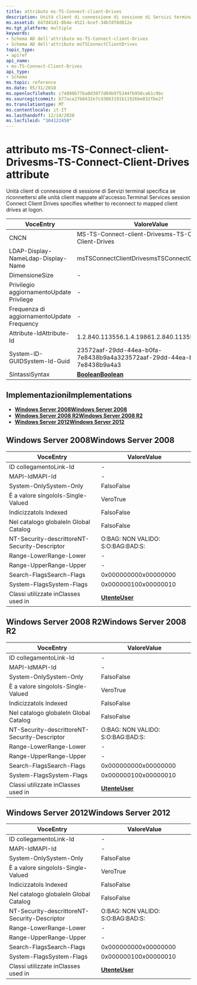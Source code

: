 ```yaml
---
title: attributo ms-TS-Connect-client-Drives
description: Unità client di connessione di sessione di Servizi terminal specifica se riconnettersi alle unità client mappate all'accesso.
ms.assetid: 647d41d1-8b4e-4521-bcef-34b7df8d012e
ms.tgt_platform: multiple
keywords:
- Schema AD dell'attributo ms-TS-Connect-client-Drives
- Schema AD dell'attributo msTSConnectClientDrives
topic_type:
- apiref
api_name:
- ms-TS-Connect-Client-Drives
api_type:
- Schema
ms.topic: reference
ms.date: 05/31/2018
ms.openlocfilehash: c74890b77ba0d3077d04b975344fb950ca61c9bc
ms.sourcegitcommit: b77ace27b0432e7cd3863191b11926be032fbe2f
ms.translationtype: MT
ms.contentlocale: it-IT
ms.lasthandoff: 12/14/2020
ms.locfileid: "104122450"
---
```

# <a name="ms-ts-connect-client-drives-attribute"></a><span data-ttu-id="f8e0d-105">attributo ms-TS-Connect-client-Drives</span><span class="sxs-lookup"><span data-stu-id="f8e0d-105">ms-TS-Connect-Client-Drives attribute</span></span>

<span data-ttu-id="f8e0d-106">Unità client di connessione di sessione di Servizi terminal specifica se riconnettersi alle unità client mappate all'accesso.</span><span class="sxs-lookup"><span data-stu-id="f8e0d-106">Terminal Services session Connect Client Drives specifies whether to reconnect to mapped client drives at logon.</span></span>



| <span data-ttu-id="f8e0d-107">Voce</span><span class="sxs-lookup"><span data-stu-id="f8e0d-107">Entry</span></span> | <span data-ttu-id="f8e0d-108">Valore</span><span class="sxs-lookup"><span data-stu-id="f8e0d-108">Value</span></span> |
|-------------------|--------------------------------------|
| <span data-ttu-id="f8e0d-109">CN</span><span class="sxs-lookup"><span data-stu-id="f8e0d-109">CN</span></span>                | <span data-ttu-id="f8e0d-110">MS-TS-Connect-client-Drives</span><span class="sxs-lookup"><span data-stu-id="f8e0d-110">ms-TS-Connect-Client-Drives</span></span>          |
| <span data-ttu-id="f8e0d-111">LDAP-Display-Name</span><span class="sxs-lookup"><span data-stu-id="f8e0d-111">Ldap-Display-Name</span></span> | <span data-ttu-id="f8e0d-112">msTSConnectClientDrives</span><span class="sxs-lookup"><span data-stu-id="f8e0d-112">msTSConnectClientDrives</span></span>              |
| <span data-ttu-id="f8e0d-113">Dimensione</span><span class="sxs-lookup"><span data-stu-id="f8e0d-113">Size</span></span>              | \-                                   |
| <span data-ttu-id="f8e0d-114">Privilegio aggiornamento</span><span class="sxs-lookup"><span data-stu-id="f8e0d-114">Update Privilege</span></span>  | \-                                   |
| <span data-ttu-id="f8e0d-115">Frequenza di aggiornamento</span><span class="sxs-lookup"><span data-stu-id="f8e0d-115">Update Frequency</span></span>  | \-                                   |
| <span data-ttu-id="f8e0d-116">Attribute-Id</span><span class="sxs-lookup"><span data-stu-id="f8e0d-116">Attribute-Id</span></span>      | <span data-ttu-id="f8e0d-117">1.2.840.113556.1.4.1986</span><span class="sxs-lookup"><span data-stu-id="f8e0d-117">1.2.840.113556.1.4.1986</span></span>              |
| <span data-ttu-id="f8e0d-118">System-ID-GUID</span><span class="sxs-lookup"><span data-stu-id="f8e0d-118">System-Id-Guid</span></span>    | <span data-ttu-id="f8e0d-119">23572aaf-29dd-44ea-b0fa-7e8438b9a4a3</span><span class="sxs-lookup"><span data-stu-id="f8e0d-119">23572aaf-29dd-44ea-b0fa-7e8438b9a4a3</span></span> |
| <span data-ttu-id="f8e0d-120">Sintassi</span><span class="sxs-lookup"><span data-stu-id="f8e0d-120">Syntax</span></span>            | [<span data-ttu-id="f8e0d-121">**Boolean**</span><span class="sxs-lookup"><span data-stu-id="f8e0d-121">**Boolean**</span></span>](s-boolean.md)         |



## <a name="implementations"></a><span data-ttu-id="f8e0d-122">Implementazioni</span><span class="sxs-lookup"><span data-stu-id="f8e0d-122">Implementations</span></span>

-   [<span data-ttu-id="f8e0d-123">**Windows Server 2008**</span><span class="sxs-lookup"><span data-stu-id="f8e0d-123">**Windows Server 2008**</span></span>](#windows-server-2008)
-   [<span data-ttu-id="f8e0d-124">**Windows Server 2008 R2**</span><span class="sxs-lookup"><span data-stu-id="f8e0d-124">**Windows Server 2008 R2**</span></span>](#windows-server-2008-r2)
-   [<span data-ttu-id="f8e0d-125">**Windows Server 2012**</span><span class="sxs-lookup"><span data-stu-id="f8e0d-125">**Windows Server 2012**</span></span>](#windows-server-2012)

## <a name="windows-server-2008"></a><span data-ttu-id="f8e0d-126">Windows Server 2008</span><span class="sxs-lookup"><span data-stu-id="f8e0d-126">Windows Server 2008</span></span>



| <span data-ttu-id="f8e0d-127">Voce</span><span class="sxs-lookup"><span data-stu-id="f8e0d-127">Entry</span></span> | <span data-ttu-id="f8e0d-128">Valore</span><span class="sxs-lookup"><span data-stu-id="f8e0d-128">Value</span></span> |
|------------------------|-----------------------------------|
| <span data-ttu-id="f8e0d-129">ID collegamento</span><span class="sxs-lookup"><span data-stu-id="f8e0d-129">Link-Id</span></span>                | \-                                |
| <span data-ttu-id="f8e0d-130">MAPI-Id</span><span class="sxs-lookup"><span data-stu-id="f8e0d-130">MAPI-Id</span></span>                | \-                                |
| <span data-ttu-id="f8e0d-131">System-Only</span><span class="sxs-lookup"><span data-stu-id="f8e0d-131">System-Only</span></span>            | <span data-ttu-id="f8e0d-132">Falso</span><span class="sxs-lookup"><span data-stu-id="f8e0d-132">False</span></span>                             |
| <span data-ttu-id="f8e0d-133">È a valore singolo</span><span class="sxs-lookup"><span data-stu-id="f8e0d-133">Is-Single-Valued</span></span>       | <span data-ttu-id="f8e0d-134">Vero</span><span class="sxs-lookup"><span data-stu-id="f8e0d-134">True</span></span>                              |
| <span data-ttu-id="f8e0d-135">Indicizzato</span><span class="sxs-lookup"><span data-stu-id="f8e0d-135">Is Indexed</span></span>             | <span data-ttu-id="f8e0d-136">Falso</span><span class="sxs-lookup"><span data-stu-id="f8e0d-136">False</span></span>                             |
| <span data-ttu-id="f8e0d-137">Nel catalogo globale</span><span class="sxs-lookup"><span data-stu-id="f8e0d-137">In Global Catalog</span></span>      | <span data-ttu-id="f8e0d-138">Falso</span><span class="sxs-lookup"><span data-stu-id="f8e0d-138">False</span></span>                             |
| <span data-ttu-id="f8e0d-139">NT-Security-descrittore</span><span class="sxs-lookup"><span data-stu-id="f8e0d-139">NT-Security-Descriptor</span></span> | <span data-ttu-id="f8e0d-140">O:BAG: NON VALIDO: S:</span><span class="sxs-lookup"><span data-stu-id="f8e0d-140">O:BAG:BAD:S:</span></span>                      |
| <span data-ttu-id="f8e0d-141">Range-Lower</span><span class="sxs-lookup"><span data-stu-id="f8e0d-141">Range-Lower</span></span>            | \-                                |
| <span data-ttu-id="f8e0d-142">Range-Upper</span><span class="sxs-lookup"><span data-stu-id="f8e0d-142">Range-Upper</span></span>            | \-                                |
| <span data-ttu-id="f8e0d-143">Search-Flags</span><span class="sxs-lookup"><span data-stu-id="f8e0d-143">Search-Flags</span></span>           | <span data-ttu-id="f8e0d-144">0x00000000</span><span class="sxs-lookup"><span data-stu-id="f8e0d-144">0x00000000</span></span>                        |
| <span data-ttu-id="f8e0d-145">System-Flags</span><span class="sxs-lookup"><span data-stu-id="f8e0d-145">System-Flags</span></span>           | <span data-ttu-id="f8e0d-146">0x00000010</span><span class="sxs-lookup"><span data-stu-id="f8e0d-146">0x00000010</span></span>                        |
| <span data-ttu-id="f8e0d-147">Classi utilizzate in</span><span class="sxs-lookup"><span data-stu-id="f8e0d-147">Classes used in</span></span>        | [<span data-ttu-id="f8e0d-148">**Utente**</span><span class="sxs-lookup"><span data-stu-id="f8e0d-148">**User**</span></span>](c-user.md)<br/> |



## <a name="windows-server-2008-r2"></a><span data-ttu-id="f8e0d-149">Windows Server 2008 R2</span><span class="sxs-lookup"><span data-stu-id="f8e0d-149">Windows Server 2008 R2</span></span>



| <span data-ttu-id="f8e0d-150">Voce</span><span class="sxs-lookup"><span data-stu-id="f8e0d-150">Entry</span></span> | <span data-ttu-id="f8e0d-151">Valore</span><span class="sxs-lookup"><span data-stu-id="f8e0d-151">Value</span></span> |
|------------------------|-----------------------------------|
| <span data-ttu-id="f8e0d-152">ID collegamento</span><span class="sxs-lookup"><span data-stu-id="f8e0d-152">Link-Id</span></span>                | \-                                |
| <span data-ttu-id="f8e0d-153">MAPI-Id</span><span class="sxs-lookup"><span data-stu-id="f8e0d-153">MAPI-Id</span></span>                | \-                                |
| <span data-ttu-id="f8e0d-154">System-Only</span><span class="sxs-lookup"><span data-stu-id="f8e0d-154">System-Only</span></span>            | <span data-ttu-id="f8e0d-155">Falso</span><span class="sxs-lookup"><span data-stu-id="f8e0d-155">False</span></span>                             |
| <span data-ttu-id="f8e0d-156">È a valore singolo</span><span class="sxs-lookup"><span data-stu-id="f8e0d-156">Is-Single-Valued</span></span>       | <span data-ttu-id="f8e0d-157">Vero</span><span class="sxs-lookup"><span data-stu-id="f8e0d-157">True</span></span>                              |
| <span data-ttu-id="f8e0d-158">Indicizzato</span><span class="sxs-lookup"><span data-stu-id="f8e0d-158">Is Indexed</span></span>             | <span data-ttu-id="f8e0d-159">Falso</span><span class="sxs-lookup"><span data-stu-id="f8e0d-159">False</span></span>                             |
| <span data-ttu-id="f8e0d-160">Nel catalogo globale</span><span class="sxs-lookup"><span data-stu-id="f8e0d-160">In Global Catalog</span></span>      | <span data-ttu-id="f8e0d-161">Falso</span><span class="sxs-lookup"><span data-stu-id="f8e0d-161">False</span></span>                             |
| <span data-ttu-id="f8e0d-162">NT-Security-descrittore</span><span class="sxs-lookup"><span data-stu-id="f8e0d-162">NT-Security-Descriptor</span></span> | <span data-ttu-id="f8e0d-163">O:BAG: NON VALIDO: S:</span><span class="sxs-lookup"><span data-stu-id="f8e0d-163">O:BAG:BAD:S:</span></span>                      |
| <span data-ttu-id="f8e0d-164">Range-Lower</span><span class="sxs-lookup"><span data-stu-id="f8e0d-164">Range-Lower</span></span>            | \-                                |
| <span data-ttu-id="f8e0d-165">Range-Upper</span><span class="sxs-lookup"><span data-stu-id="f8e0d-165">Range-Upper</span></span>            | \-                                |
| <span data-ttu-id="f8e0d-166">Search-Flags</span><span class="sxs-lookup"><span data-stu-id="f8e0d-166">Search-Flags</span></span>           | <span data-ttu-id="f8e0d-167">0x00000000</span><span class="sxs-lookup"><span data-stu-id="f8e0d-167">0x00000000</span></span>                        |
| <span data-ttu-id="f8e0d-168">System-Flags</span><span class="sxs-lookup"><span data-stu-id="f8e0d-168">System-Flags</span></span>           | <span data-ttu-id="f8e0d-169">0x00000010</span><span class="sxs-lookup"><span data-stu-id="f8e0d-169">0x00000010</span></span>                        |
| <span data-ttu-id="f8e0d-170">Classi utilizzate in</span><span class="sxs-lookup"><span data-stu-id="f8e0d-170">Classes used in</span></span>        | [<span data-ttu-id="f8e0d-171">**Utente**</span><span class="sxs-lookup"><span data-stu-id="f8e0d-171">**User**</span></span>](c-user.md)<br/> |



## <a name="windows-server-2012"></a><span data-ttu-id="f8e0d-172">Windows Server 2012</span><span class="sxs-lookup"><span data-stu-id="f8e0d-172">Windows Server 2012</span></span>



| <span data-ttu-id="f8e0d-173">Voce</span><span class="sxs-lookup"><span data-stu-id="f8e0d-173">Entry</span></span> | <span data-ttu-id="f8e0d-174">Valore</span><span class="sxs-lookup"><span data-stu-id="f8e0d-174">Value</span></span> |
|------------------------|-----------------------------------|
| <span data-ttu-id="f8e0d-175">ID collegamento</span><span class="sxs-lookup"><span data-stu-id="f8e0d-175">Link-Id</span></span>                | \-                                |
| <span data-ttu-id="f8e0d-176">MAPI-Id</span><span class="sxs-lookup"><span data-stu-id="f8e0d-176">MAPI-Id</span></span>                | \-                                |
| <span data-ttu-id="f8e0d-177">System-Only</span><span class="sxs-lookup"><span data-stu-id="f8e0d-177">System-Only</span></span>            | <span data-ttu-id="f8e0d-178">Falso</span><span class="sxs-lookup"><span data-stu-id="f8e0d-178">False</span></span>                             |
| <span data-ttu-id="f8e0d-179">È a valore singolo</span><span class="sxs-lookup"><span data-stu-id="f8e0d-179">Is-Single-Valued</span></span>       | <span data-ttu-id="f8e0d-180">Vero</span><span class="sxs-lookup"><span data-stu-id="f8e0d-180">True</span></span>                              |
| <span data-ttu-id="f8e0d-181">Indicizzato</span><span class="sxs-lookup"><span data-stu-id="f8e0d-181">Is Indexed</span></span>             | <span data-ttu-id="f8e0d-182">Falso</span><span class="sxs-lookup"><span data-stu-id="f8e0d-182">False</span></span>                             |
| <span data-ttu-id="f8e0d-183">Nel catalogo globale</span><span class="sxs-lookup"><span data-stu-id="f8e0d-183">In Global Catalog</span></span>      | <span data-ttu-id="f8e0d-184">Falso</span><span class="sxs-lookup"><span data-stu-id="f8e0d-184">False</span></span>                             |
| <span data-ttu-id="f8e0d-185">NT-Security-descrittore</span><span class="sxs-lookup"><span data-stu-id="f8e0d-185">NT-Security-Descriptor</span></span> | <span data-ttu-id="f8e0d-186">O:BAG: NON VALIDO: S:</span><span class="sxs-lookup"><span data-stu-id="f8e0d-186">O:BAG:BAD:S:</span></span>                      |
| <span data-ttu-id="f8e0d-187">Range-Lower</span><span class="sxs-lookup"><span data-stu-id="f8e0d-187">Range-Lower</span></span>            | \-                                |
| <span data-ttu-id="f8e0d-188">Range-Upper</span><span class="sxs-lookup"><span data-stu-id="f8e0d-188">Range-Upper</span></span>            | \-                                |
| <span data-ttu-id="f8e0d-189">Search-Flags</span><span class="sxs-lookup"><span data-stu-id="f8e0d-189">Search-Flags</span></span>           | <span data-ttu-id="f8e0d-190">0x00000000</span><span class="sxs-lookup"><span data-stu-id="f8e0d-190">0x00000000</span></span>                        |
| <span data-ttu-id="f8e0d-191">System-Flags</span><span class="sxs-lookup"><span data-stu-id="f8e0d-191">System-Flags</span></span>           | <span data-ttu-id="f8e0d-192">0x00000010</span><span class="sxs-lookup"><span data-stu-id="f8e0d-192">0x00000010</span></span>                        |
| <span data-ttu-id="f8e0d-193">Classi utilizzate in</span><span class="sxs-lookup"><span data-stu-id="f8e0d-193">Classes used in</span></span>        | [<span data-ttu-id="f8e0d-194">**Utente**</span><span class="sxs-lookup"><span data-stu-id="f8e0d-194">**User**</span></span>](c-user.md)<br/> |



 

 





